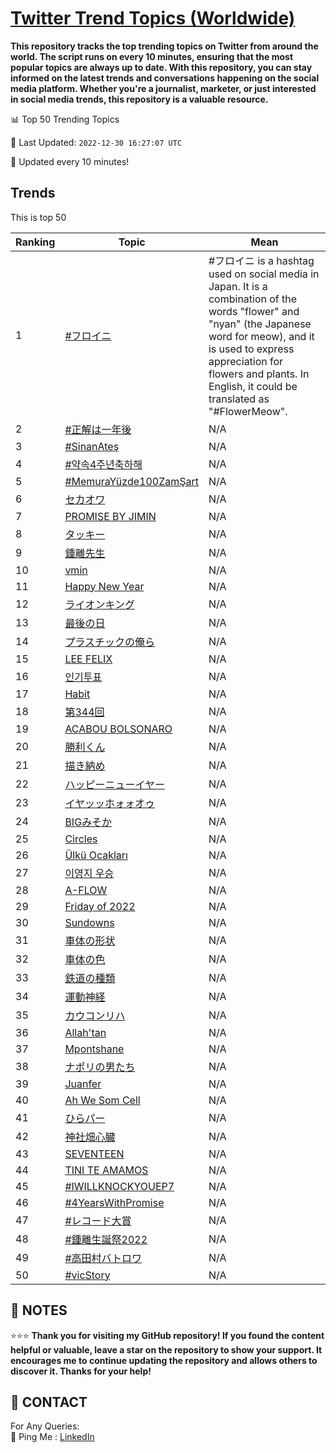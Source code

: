 [Twitter Trend Topics (Worldwide)](https://github.com/ErcinDedeoglu/Twitter-Trend-Topics)
==========

**This repository tracks the top trending topics on Twitter from around the world. 
The script runs on every 10 minutes, ensuring that the most popular topics are always up to date. 
With this repository, you can stay informed on the latest trends and conversations happening on the social media platform. 
Whether you're a journalist, marketer, or just interested in social media trends, this repository is a valuable resource.**


📊 Top 50 Trending Topics

📆 Last Updated: `2022-12-30 16:27:07 UTC`

🔧 Updated every 10 minutes!


## Trends

This is top 50

| Ranking | Topic | Mean |
| ------- | ------------ | ------------ |
| 1 | [#フロイニ](http://twitter.com/search?q=%23%e3%83%95%e3%83%ad%e3%82%a4%e3%83%8b) | #フロイニ is a hashtag used on social media in Japan. It is a combination of the words "flower" and "nyan" (the Japanese word for meow), and it is used to express appreciation for flowers and plants. In English, it could be translated as "#FlowerMeow". |
| 2 | [#正解は一年後](http://twitter.com/search?q=%23%e6%ad%a3%e8%a7%a3%e3%81%af%e4%b8%80%e5%b9%b4%e5%be%8c) | N/A |
| 3 | [#SinanAteş](http://twitter.com/search?q=%23SinanAte%c5%9f) | N/A |
| 4 | [#약속4주년축하해](http://twitter.com/search?q=%23%ec%95%bd%ec%86%8d4%ec%a3%bc%eb%85%84%ec%b6%95%ed%95%98%ed%95%b4) | N/A |
| 5 | [#MemuraYüzde100ZamŞart](http://twitter.com/search?q=%23MemuraY%c3%bczde100Zam%c5%9eart) | N/A |
| 6 | [セカオワ](http://twitter.com/search?q=%e3%82%bb%e3%82%ab%e3%82%aa%e3%83%af) | N/A |
| 7 | [PROMISE BY JIMIN](http://twitter.com/search?q=PROMISE+BY+JIMIN) | N/A |
| 8 | [タッキー](http://twitter.com/search?q=%e3%82%bf%e3%83%83%e3%82%ad%e3%83%bc) | N/A |
| 9 | [鍾離先生](http://twitter.com/search?q=%e9%8d%be%e9%9b%a2%e5%85%88%e7%94%9f) | N/A |
| 10 | [vmin](http://twitter.com/search?q=vmin) | N/A |
| 11 | [Happy New Year](http://twitter.com/search?q=Happy+New+Year) | N/A |
| 12 | [ライオンキング](http://twitter.com/search?q=%e3%83%a9%e3%82%a4%e3%82%aa%e3%83%b3%e3%82%ad%e3%83%b3%e3%82%b0) | N/A |
| 13 | [最後の日](http://twitter.com/search?q=%e6%9c%80%e5%be%8c%e3%81%ae%e6%97%a5) | N/A |
| 14 | [プラスチックの俺ら](http://twitter.com/search?q=%e3%83%97%e3%83%a9%e3%82%b9%e3%83%81%e3%83%83%e3%82%af%e3%81%ae%e4%bf%ba%e3%82%89) | N/A |
| 15 | [LEE FELIX](http://twitter.com/search?q=LEE+FELIX) | N/A |
| 16 | [인기투표](http://twitter.com/search?q=%ec%9d%b8%ea%b8%b0%ed%88%ac%ed%91%9c) | N/A |
| 17 | [Habit](http://twitter.com/search?q=Habit) | N/A |
| 18 | [第344回](http://twitter.com/search?q=%e7%ac%ac344%e5%9b%9e) | N/A |
| 19 | [ACABOU BOLSONARO](http://twitter.com/search?q=ACABOU+BOLSONARO) | N/A |
| 20 | [勝利くん](http://twitter.com/search?q=%e5%8b%9d%e5%88%a9%e3%81%8f%e3%82%93) | N/A |
| 21 | [描き納め](http://twitter.com/search?q=%e6%8f%8f%e3%81%8d%e7%b4%8d%e3%82%81) | N/A |
| 22 | [ハッピーニューイヤー](http://twitter.com/search?q=%e3%83%8f%e3%83%83%e3%83%94%e3%83%bc%e3%83%8b%e3%83%a5%e3%83%bc%e3%82%a4%e3%83%a4%e3%83%bc) | N/A |
| 23 | [イヤッッホォォオゥ](http://twitter.com/search?q=%e3%82%a4%e3%83%a4%e3%83%83%e3%83%83%e3%83%9b%e3%82%a9%e3%82%a9%e3%82%aa%e3%82%a5) | N/A |
| 24 | [BIGみそか](http://twitter.com/search?q=BIG%e3%81%bf%e3%81%9d%e3%81%8b) | N/A |
| 25 | [Circles](http://twitter.com/search?q=Circles) | N/A |
| 26 | [Ülkü Ocakları](http://twitter.com/search?q=%c3%9clk%c3%bc+Ocaklar%c4%b1) | N/A |
| 27 | [이영지 우승](http://twitter.com/search?q=%ec%9d%b4%ec%98%81%ec%a7%80+%ec%9a%b0%ec%8a%b9) | N/A |
| 28 | [A-FLOW](http://twitter.com/search?q=A-FLOW) | N/A |
| 29 | [Friday of 2022](http://twitter.com/search?q=Friday+of+2022) | N/A |
| 30 | [Sundowns](http://twitter.com/search?q=Sundowns) | N/A |
| 31 | [車体の形状](http://twitter.com/search?q=%e8%bb%8a%e4%bd%93%e3%81%ae%e5%bd%a2%e7%8a%b6) | N/A |
| 32 | [車体の色](http://twitter.com/search?q=%e8%bb%8a%e4%bd%93%e3%81%ae%e8%89%b2) | N/A |
| 33 | [鉄道の種類](http://twitter.com/search?q=%e9%89%84%e9%81%93%e3%81%ae%e7%a8%ae%e9%a1%9e) | N/A |
| 34 | [運動神経](http://twitter.com/search?q=%e9%81%8b%e5%8b%95%e7%a5%9e%e7%b5%8c) | N/A |
| 35 | [カウコンリハ](http://twitter.com/search?q=%e3%82%ab%e3%82%a6%e3%82%b3%e3%83%b3%e3%83%aa%e3%83%8f) | N/A |
| 36 | [Allah'tan](http://twitter.com/search?q=Allah%27tan) | N/A |
| 37 | [Mpontshane](http://twitter.com/search?q=Mpontshane) | N/A |
| 38 | [ナポリの男たち](http://twitter.com/search?q=%e3%83%8a%e3%83%9d%e3%83%aa%e3%81%ae%e7%94%b7%e3%81%9f%e3%81%a1) | N/A |
| 39 | [Juanfer](http://twitter.com/search?q=Juanfer) | N/A |
| 40 | [Ah We Som Cell](http://twitter.com/search?q=Ah+We+Som+Cell) | N/A |
| 41 | [ひらパー](http://twitter.com/search?q=%e3%81%b2%e3%82%89%e3%83%91%e3%83%bc) | N/A |
| 42 | [神社畑心臓](http://twitter.com/search?q=%e7%a5%9e%e7%a4%be%e7%95%91%e5%bf%83%e8%87%93) | N/A |
| 43 | [SEVENTEEN](http://twitter.com/search?q=SEVENTEEN) | N/A |
| 44 | [TINI TE AMAMOS](http://twitter.com/search?q=TINI+TE+AMAMOS) | N/A |
| 45 | [#IWILLKNOCKYOUEP7](http://twitter.com/search?q=%23IWILLKNOCKYOUEP7) | N/A |
| 46 | [#4YearsWithPromise](http://twitter.com/search?q=%234YearsWithPromise) | N/A |
| 47 | [#レコード大賞](http://twitter.com/search?q=%23%e3%83%ac%e3%82%b3%e3%83%bc%e3%83%89%e5%a4%a7%e8%b3%9e) | N/A |
| 48 | [#鍾離生誕祭2022](http://twitter.com/search?q=%23%e9%8d%be%e9%9b%a2%e7%94%9f%e8%aa%95%e7%a5%ad2022) | N/A |
| 49 | [#高田村バトロワ](http://twitter.com/search?q=%23%e9%ab%98%e7%94%b0%e6%9d%91%e3%83%90%e3%83%88%e3%83%ad%e3%83%af) | N/A |
| 50 | [#vicStory](http://twitter.com/search?q=%23vicStory) | N/A |




## 📝 NOTES

⭐⭐⭐ **Thank you for visiting my GitHub repository! If you found the content helpful or valuable, leave a star on the repository to show your support. It encourages me to continue updating the repository and allows others to discover it. Thanks for your help!**

## 📨 CONTACT

 For Any Queries:  
            🏓 Ping Me : [LinkedIn](https://www.linkedin.com/in/ercindedeoglu/)
